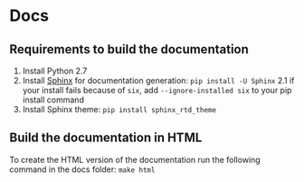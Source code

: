 # Docs

## Requirements to build the documentation 

1. Install Python 2.7
2. Install [Sphinx](http://www.sphinx-doc.org) for documentation generation: `pip install -U Sphinx`
    2.1 if your install fails because of `six`, add `--ignore-installed six` to your pip install command
3. Install Sphinx theme: `pip install sphinx_rtd_theme`

## Build the documentation in HTML

To create the HTML version of the documentation run the following command in the docs folder: `make html`
